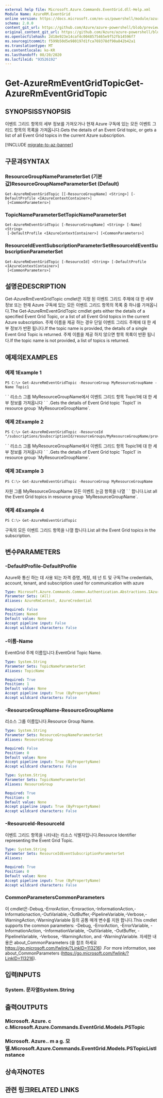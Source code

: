 ```yaml
---
external help file: Microsoft.Azure.Commands.EventGrid.dll-Help.xml
Module Name: AzureRM.EventGrid
online version: https://docs.microsoft.com/en-us/powershell/module/azurerm.eventgrid/get-azurermeventgridtopic
schema: 2.0.0
content_git_url: https://github.com/Azure/azure-powershell/blob/preview/src/ResourceManager/EventGrid/Commands.EventGrid/help/Get-AzureRmEventGridTopic.md
original_content_git_url: https://github.com/Azure/azure-powershell/blob/preview/src/ResourceManager/EventGrid/Commands.EventGrid/help/Get-AzureRmEventGridTopic.md
ms.openlocfilehash: 2d18e923e14caf4c0048575465e9f52fb14596f7
ms.sourcegitcommit: f599b50d5e980197d1fca769378df90a842b42a1
ms.translationtype: MT
ms.contentlocale: ko-KR
ms.lasthandoff: 08/20/2020
ms.locfileid: "93526192"
---
```

# <span data-ttu-id="ac55e-101">Get-AzureRmEventGridTopic</span><span class="sxs-lookup"><span data-stu-id="ac55e-101">Get-AzureRmEventGridTopic</span></span>

## <span data-ttu-id="ac55e-102">SYNOPSIS</span><span class="sxs-lookup"><span data-stu-id="ac55e-102">SYNOPSIS</span></span>
<span data-ttu-id="ac55e-103">이벤트 그리드 항목의 세부 정보를 가져오거나 현재 Azure 구독에 있는 모든 이벤트 그리드 항목의 목록을 가져옵니다.</span><span class="sxs-lookup"><span data-stu-id="ac55e-103">Gets the details of an Event Grid topic, or gets a list of all Event Grid topics in the current Azure subscription.</span></span>

[!INCLUDE [migrate-to-az-banner](../../includes/migrate-to-az-banner.md)]

## <span data-ttu-id="ac55e-104">구문과</span><span class="sxs-lookup"><span data-stu-id="ac55e-104">SYNTAX</span></span>

### <span data-ttu-id="ac55e-105">ResourceGroupNameParameterSet (기본값)</span><span class="sxs-lookup"><span data-stu-id="ac55e-105">ResourceGroupNameParameterSet (Default)</span></span>
```
Get-AzureRmEventGridTopic [[-ResourceGroupName] <String>] [-DefaultProfile <IAzureContextContainer>]
 [<CommonParameters>]
```

### <span data-ttu-id="ac55e-106">TopicNameParameterSet</span><span class="sxs-lookup"><span data-stu-id="ac55e-106">TopicNameParameterSet</span></span>
```
Get-AzureRmEventGridTopic [-ResourceGroupName] <String> [-Name] <String>
 [-DefaultProfile <IAzureContextContainer>] [<CommonParameters>]
```

### <span data-ttu-id="ac55e-107">ResourceIdEventSubscriptionParameterSet</span><span class="sxs-lookup"><span data-stu-id="ac55e-107">ResourceIdEventSubscriptionParameterSet</span></span>
```
Get-AzureRmEventGridTopic [-ResourceId] <String> [-DefaultProfile <IAzureContextContainer>]
 [<CommonParameters>]
```

## <span data-ttu-id="ac55e-108">설명은</span><span class="sxs-lookup"><span data-stu-id="ac55e-108">DESCRIPTION</span></span>
<span data-ttu-id="ac55e-109">Get-AzureRmEventGridTopic cmdlet은 지정 된 이벤트 그리드 주제에 대 한 세부 정보 또는 현재 Azure 구독에 있는 모든 이벤트 그리드 항목의 목록 중 하나를 가져옵니다.</span><span class="sxs-lookup"><span data-stu-id="ac55e-109">The Get-AzureRmEventGridTopic cmdlet gets either the details of a specified Event Grid Topic, or a list of all Event Grid topics in the current Azure subscription.</span></span>
<span data-ttu-id="ac55e-110">주제 이름을 제공 하는 경우 단일 이벤트 그리드 주제에 대 한 세부 정보가 반환 됩니다.</span><span class="sxs-lookup"><span data-stu-id="ac55e-110">If the topic name is provided, the details of a single Event Grid Topic is returned.</span></span>
<span data-ttu-id="ac55e-111">주제 이름을 제공 하지 않으면 항목 목록이 반환 됩니다.</span><span class="sxs-lookup"><span data-stu-id="ac55e-111">If the topic name is not provided, a list of topics is returned.</span></span>

## <span data-ttu-id="ac55e-112">예제의</span><span class="sxs-lookup"><span data-stu-id="ac55e-112">EXAMPLES</span></span>

### <span data-ttu-id="ac55e-113">예제 1</span><span class="sxs-lookup"><span data-stu-id="ac55e-113">Example 1</span></span>
```
PS C:\> Get-AzureRmEventGridTopic -ResourceGroup MyResourceGroupName -Name Topic1
```

<span data-ttu-id="ac55e-114">\` \` 리소스 그룹 MyResourceGroupName에서 이벤트 그리드 항목 Topic1에 대 한 세부 정보를 가져옵니다 \` \` .</span><span class="sxs-lookup"><span data-stu-id="ac55e-114">Gets the details of Event Grid topic \`Topic1\` in resource group \`MyResourceGroupName\`.</span></span>

### <span data-ttu-id="ac55e-115">예제 2</span><span class="sxs-lookup"><span data-stu-id="ac55e-115">Example 2</span></span>
```
PS C:\> Get-AzureRmEventGridTopic -ResourceId "/subscriptions/$subscriptionId/resourceGroups/MyResourceGroupName/providers/Microsoft.EventGrid/topics/Topic1"
```

<span data-ttu-id="ac55e-116">\` \` 리소스 그룹 MyResourceGroupName에서 이벤트 그리드 항목 Topic1에 대 한 세부 정보를 가져옵니다 \` \` .</span><span class="sxs-lookup"><span data-stu-id="ac55e-116">Gets the details of Event Grid topic \`Topic1\` in resource group \`MyResourceGroupName\`.</span></span>

### <span data-ttu-id="ac55e-117">예제 3</span><span class="sxs-lookup"><span data-stu-id="ac55e-117">Example 3</span></span>
```
PS C:\> Get-AzureRmEventGridTopic -ResourceGroup MyResourceGroupName
```

<span data-ttu-id="ac55e-118">자원 그룹 MyResourceGroupName 모든 이벤트 눈금 항목을 나열 \` \` 합니다.</span><span class="sxs-lookup"><span data-stu-id="ac55e-118">List all the Event Grid topics in resource group \`MyResourceGroupName\`.</span></span>

### <span data-ttu-id="ac55e-119">예제 4</span><span class="sxs-lookup"><span data-stu-id="ac55e-119">Example 4</span></span>
```
PS C:\> Get-AzureRmEventGridTopic
```

<span data-ttu-id="ac55e-120">구독의 모든 이벤트 그리드 항목을 나열 합니다.</span><span class="sxs-lookup"><span data-stu-id="ac55e-120">List all the Event Grid topics in the subscription.</span></span>

## <span data-ttu-id="ac55e-121">변수</span><span class="sxs-lookup"><span data-stu-id="ac55e-121">PARAMETERS</span></span>

### <span data-ttu-id="ac55e-122">-DefaultProfile</span><span class="sxs-lookup"><span data-stu-id="ac55e-122">-DefaultProfile</span></span>
<span data-ttu-id="ac55e-123">Azure와 통신 하는 데 사용 되는 자격 증명, 계정, 테 넌 트 및 구독</span><span class="sxs-lookup"><span data-stu-id="ac55e-123">The credentials, account, tenant, and subscription used for communication with azure</span></span>

```yaml
Type: Microsoft.Azure.Commands.Common.Authentication.Abstractions.IAzureContextContainer
Parameter Sets: (All)
Aliases: AzureRmContext, AzureCredential

Required: False
Position: Named
Default value: None
Accept pipeline input: False
Accept wildcard characters: False
```

### <span data-ttu-id="ac55e-124">-이름</span><span class="sxs-lookup"><span data-stu-id="ac55e-124">-Name</span></span>
<span data-ttu-id="ac55e-125">EventGrid 주제 이름입니다.</span><span class="sxs-lookup"><span data-stu-id="ac55e-125">EventGrid Topic Name.</span></span>

```yaml
Type: System.String
Parameter Sets: TopicNameParameterSet
Aliases: TopicName

Required: True
Position: 1
Default value: None
Accept pipeline input: True (ByPropertyName)
Accept wildcard characters: False
```

### <span data-ttu-id="ac55e-126">-ResourceGroupName</span><span class="sxs-lookup"><span data-stu-id="ac55e-126">-ResourceGroupName</span></span>
<span data-ttu-id="ac55e-127">리소스 그룹 이름입니다.</span><span class="sxs-lookup"><span data-stu-id="ac55e-127">Resource Group Name.</span></span>

```yaml
Type: System.String
Parameter Sets: ResourceGroupNameParameterSet
Aliases: ResourceGroup

Required: False
Position: 0
Default value: None
Accept pipeline input: True (ByPropertyName)
Accept wildcard characters: False
```

```yaml
Type: System.String
Parameter Sets: TopicNameParameterSet
Aliases: ResourceGroup

Required: True
Position: 0
Default value: None
Accept pipeline input: True (ByPropertyName)
Accept wildcard characters: False
```

### <span data-ttu-id="ac55e-128">-ResourceId</span><span class="sxs-lookup"><span data-stu-id="ac55e-128">-ResourceId</span></span>
<span data-ttu-id="ac55e-129">이벤트 그리드 항목을 나타내는 리소스 식별자입니다.</span><span class="sxs-lookup"><span data-stu-id="ac55e-129">Resource Identifier representing the Event Grid Topic.</span></span>

```yaml
Type: System.String
Parameter Sets: ResourceIdEventSubscriptionParameterSet
Aliases:

Required: True
Position: 0
Default value: None
Accept pipeline input: True (ByPropertyName)
Accept wildcard characters: False
```

### <span data-ttu-id="ac55e-130">CommonParameters</span><span class="sxs-lookup"><span data-stu-id="ac55e-130">CommonParameters</span></span>
<span data-ttu-id="ac55e-131">이 cmdlet은-Debug,-ErrorAction,-Erroraction,-InformationAction,-Informationaction,-OutVariable,-OutBuffer,-PipelineVariable,-Verbose,-WarningAction,-WarningVariable 등의 공통 매개 변수를 지원 합니다.</span><span class="sxs-lookup"><span data-stu-id="ac55e-131">This cmdlet supports the common parameters: -Debug, -ErrorAction, -ErrorVariable, -InformationAction, -InformationVariable, -OutVariable, -OutBuffer, -PipelineVariable, -Verbose, -WarningAction, and -WarningVariable.</span></span> <span data-ttu-id="ac55e-132">자세한 내용은 about_CommonParameters (을 참조 하세요 https://go.microsoft.com/fwlink/?LinkID=113216) .</span><span class="sxs-lookup"><span data-stu-id="ac55e-132">For more information, see about_CommonParameters (https://go.microsoft.com/fwlink/?LinkID=113216).</span></span>

## <span data-ttu-id="ac55e-133">입력</span><span class="sxs-lookup"><span data-stu-id="ac55e-133">INPUTS</span></span>

### <span data-ttu-id="ac55e-134">System. 문자열</span><span class="sxs-lookup"><span data-stu-id="ac55e-134">System.String</span></span>

## <span data-ttu-id="ac55e-135">출력</span><span class="sxs-lookup"><span data-stu-id="ac55e-135">OUTPUTS</span></span>

### <span data-ttu-id="ac55e-136">Microsoft. Azure. c c.</span><span class="sxs-lookup"><span data-stu-id="ac55e-136">Microsoft.Azure.Commands.EventGrid.Models.PSTopic</span></span>

### <span data-ttu-id="ac55e-137">Microsoft. Azure.. m a g. 모델.</span><span class="sxs-lookup"><span data-stu-id="ac55e-137">Microsoft.Azure.Commands.EventGrid.Models.PSTopicListInstance</span></span>

## <span data-ttu-id="ac55e-138">상속자</span><span class="sxs-lookup"><span data-stu-id="ac55e-138">NOTES</span></span>

## <span data-ttu-id="ac55e-139">관련 링크</span><span class="sxs-lookup"><span data-stu-id="ac55e-139">RELATED LINKS</span></span>
